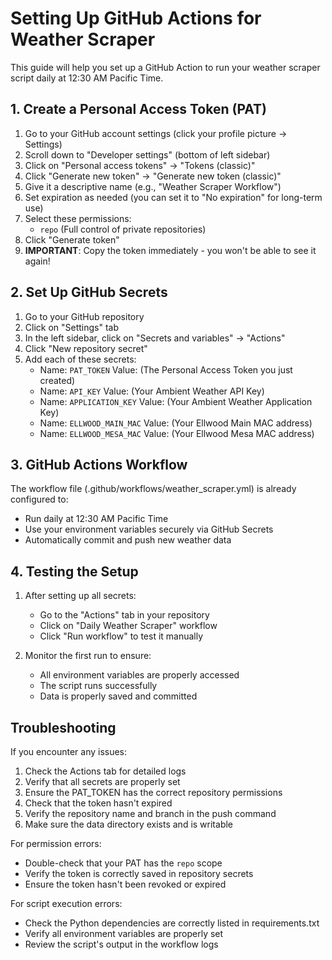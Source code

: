 # Setting Up GitHub Actions for Weather Scraper

This guide will help you set up a GitHub Action to run your weather scraper script daily at 12:30 AM Pacific Time.

## 1. Create a Personal Access Token (PAT)

1. Go to your GitHub account settings (click your profile picture → Settings)
2. Scroll down to "Developer settings" (bottom of left sidebar)
3. Click on "Personal access tokens" → "Tokens (classic)"
4. Click "Generate new token" → "Generate new token (classic)"
5. Give it a descriptive name (e.g., "Weather Scraper Workflow")
6. Set expiration as needed (you can set it to "No expiration" for long-term use)
7. Select these permissions:
   - `repo` (Full control of private repositories)
8. Click "Generate token"
9. **IMPORTANT**: Copy the token immediately - you won't be able to see it again!

## 2. Set Up GitHub Secrets

1. Go to your GitHub repository
2. Click on "Settings" tab
3. In the left sidebar, click on "Secrets and variables" → "Actions"
4. Click "New repository secret"
5. Add each of these secrets:
   - Name: `PAT_TOKEN`
     Value: (The Personal Access Token you just created)
   - Name: `API_KEY`
     Value: (Your Ambient Weather API Key)
   - Name: `APPLICATION_KEY`
     Value: (Your Ambient Weather Application Key)
   - Name: `ELLWOOD_MAIN_MAC`
     Value: (Your Ellwood Main MAC address)
   - Name: `ELLWOOD_MESA_MAC`
     Value: (Your Ellwood Mesa MAC address)

## 3. GitHub Actions Workflow

The workflow file (.github/workflows/weather_scraper.yml) is already configured to:
- Run daily at 12:30 AM Pacific Time
- Use your environment variables securely via GitHub Secrets
- Automatically commit and push new weather data

## 4. Testing the Setup

1. After setting up all secrets:
   - Go to the "Actions" tab in your repository
   - Click on "Daily Weather Scraper" workflow
   - Click "Run workflow" to test it manually

2. Monitor the first run to ensure:
   - All environment variables are properly accessed
   - The script runs successfully
   - Data is properly saved and committed

## Troubleshooting

If you encounter any issues:
1. Check the Actions tab for detailed logs
2. Verify that all secrets are properly set
3. Ensure the PAT_TOKEN has the correct repository permissions
4. Check that the token hasn't expired
5. Verify the repository name and branch in the push command
6. Make sure the data directory exists and is writable

For permission errors:
- Double-check that your PAT has the `repo` scope
- Verify the token is correctly saved in repository secrets
- Ensure the token hasn't been revoked or expired

For script execution errors:
- Check the Python dependencies are correctly listed in requirements.txt
- Verify all environment variables are properly set
- Review the script's output in the workflow logs